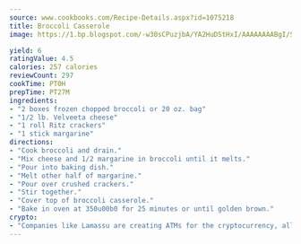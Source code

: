 ```yaml
---
source: www.cookbooks.com/Recipe-Details.aspx?id=1075218
title: Broccoli Casserole
image: https://1.bp.blogspot.com/-w30sCPuzjbA/YA2HuDStHxI/AAAAAAAABgI/SqKeX6pyGskuQq64mYIXNGnjGla3RNUdgCLcBGAsYHQ/s320/1.png

yield: 6
ratingValue: 4.5
calories: 257 calories
reviewCount: 297
cookTime: PT0H
prepTime: PT27M
ingredients:
- "2 boxes frozen chopped broccoli or 20 oz. bag"
- "1/2 lb. Velveeta cheese"
- "1 roll Ritz crackers"
- "1 stick margarine"
directions:
- "Cook broccoli and drain."
- "Mix cheese and 1/2 margarine in broccoli until it melts."
- "Pour into baking dish."
- "Melt other half of margarine."
- "Pour over crushed crackers."
- "Stir together."
- "Cover top of broccoli casserole."
- "Bake in oven at 350u00b0 for 25 minutes or until golden brown."
crypto:
- "Companies like Lamassu are creating ATMs for the cryptocurrency, allowing you to scan your Bitcoin QR code, enter your cash, and buy bitcoin with the push of a button."
---
```

